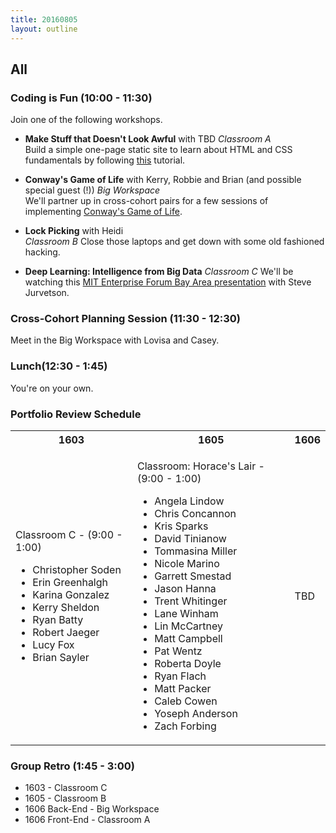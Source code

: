 ```yaml
---
title: 20160805
layout: outline
---
```


## All

<!-- ### Surveys

* [1603]()
* [1605]()
* [1606]() -->

### Coding is Fun (10:00 - 11:30)
Join one of the following workshops.  

* **Make Stuff that Doesn't Look Awful** with TBD
*Classroom A*  
Build a simple one-page static site to learn about HTML and CSS fundamentals by following [this](https://github.com/turingschool-examples/introductory-static-site) tutorial.

* **Conway's Game of Life** with Kerry, Robbie and Brian (and possible special guest (!))
*Big Workspace*  
We'll partner up in cross-cohort pairs for a few sessions of implementing [Conway's Game of Life](https://en.wikipedia.org/wiki/Conway%27s_Game_of_Life).

* **Lock Picking** with Heidi  
*Classroom B*
Close those laptops and get down with some old fashioned hacking.

* **Deep Learning: Intelligence from Big Data**
*Classroom C*
We'll be watching this [MIT Enterprise Forum Bay Area presentation](https://www.youtube.com/watch?v=czLI3oLDe8M) with Steve Jurvetson.

### Cross-Cohort Planning Session (11:30 - 12:30)
Meet in the Big Workspace with Lovisa and Casey.

### Lunch(12:30 - 1:45)
You're on your own.

### Portfolio Review Schedule
<table>
  <tbody>
    <tr>
      <th>1603</th>
      <th>1605</th>
      <th>1606</th>
    </tr>
    <tr>
      <td>
        <p>Classroom C - (9:00 - 1:00)</p>
        <ul>
          <li>Christopher Soden</li>
          <li>Erin Greenhalgh</li>
          <li>Karina Gonzalez</li>
          <li>Kerry Sheldon</li>
          <li>Ryan Batty</li>
          <li>Robert Jaeger</li>
          <li>Lucy Fox</li>
          <li>Brian Sayler</li>
        </ul>        
      </td>
      <td>
        <p>Classroom: Horace's Lair - (9:00 - 1:00)</p>
        <ul>
          <li>Angela Lindow</li>
          <li>Chris Concannon</li>
          <li>Kris Sparks</li>
          <li>David Tinianow</li>
          <li>Tommasina Miller</li>
          <li>Nicole Marino</li>
          <li>Garrett Smestad</li>
          <li>Jason Hanna</li>
          <li>Trent Whitinger</li>
          <li>Lane Winham</li>
          <li>Lin McCartney</li>
          <li>Matt Campbell</li>
          <li>Pat Wentz</li>
          <li>Roberta Doyle</li>
          <li>Ryan Flach</li>
          <li>Matt Packer</li>
          <li>Caleb Cowen</li>
          <li>Yoseph Anderson</li>
          <li>Zach Forbing</li>
        </ul>        
      </td>
      <td>
        TBD
      </td>
    </tr>
  </tbody>
</table>

### Group Retro (1:45 - 3:00)
* 1603 - Classroom C
* 1605 - Classroom B
* 1606 Back-End - Big Workspace
* 1606 Front-End - Classroom A
